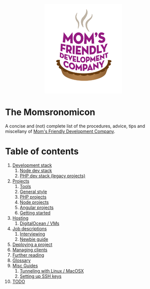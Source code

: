 <p align="center">
	<img src="img/mfdc.png" alt="MFDC loves you, or at least doesn't actively want you to die" width="250"/>
</p>

The Momsronomicon
=================
A concise and (not) complete list of the procedures, advice, tips and miscellany of [Mom's Friendly Development Company](http://mfdc.biz).


Table of contents
=================

1. [Development stack](devstack.md)
	1. [Node dev stack](devstack-node.md)
	2. [PHP dev stack (legacy projects)](devstack-php.md)
2. [Projects](projects.md)
	1. [Tools](tools.md)
	2. [General style](style.md)
	3. [PHP projects](style-php.md)
	4. [Node projects](style-node.md)
	5. [Angular projects](style-angular.md)
	6. [Getting started](getting-started.md)
3. [Hosting](hosting.md)
	1. [DigitalOcean / VMs](hosting-do.md)
4. [Job descriptions](jobs.md)
	1. [Interviewing](interviews.md)
	2. [Newbie guide](newbie.md)
5. [Deploying a project](deployment.md)
6. [Managing clients](clients.md)
7. [Further reading](further-reading.md)
8. [Glossary](glossary.md)
9. [Misc Guides](guides.md)
	1. [Tunneling with Linux / MacOSX](tunneling.md)
	2. [Setting up SSH keys](ssh-keys.md)
10. [TODO](TODO.md)
